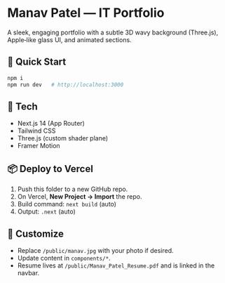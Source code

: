 # Manav Patel — IT Portfolio

A sleek, engaging portfolio with a subtle 3D wavy background (Three.js), Apple‑like glass UI, and animated sections.

## 🚀 Quick Start
```bash
npm i
npm run dev   # http://localhost:3000
```

## 🧰 Tech
- Next.js 14 (App Router)
- Tailwind CSS
- Three.js (custom shader plane)
- Framer Motion

## 📦 Deploy to Vercel
1. Push this folder to a new GitHub repo.
2. On Vercel, **New Project → Import** the repo.
3. Build command: `next build` (auto)
4. Output: `.next` (auto)

## 📝 Customize
- Replace `/public/manav.jpg` with your photo if desired.
- Update content in `components/*`.
- Resume lives at `/public/Manav_Patel_Resume.pdf` and is linked in the navbar.
